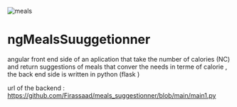 ![meals](https://user-images.githubusercontent.com/36532618/110225201-50034680-7ee3-11eb-83dd-d42db8ded392.PNG)
# ngMealsSuuggetionner
angular front end side of an aplication that take the number of calories (NC) and return suggestions of meals that conver the needs in terme of calorie , the back end side is written in python (flask )



url of the backend : https://github.com/Firassaad/meals_suggestionner/blob/main/main1.py
